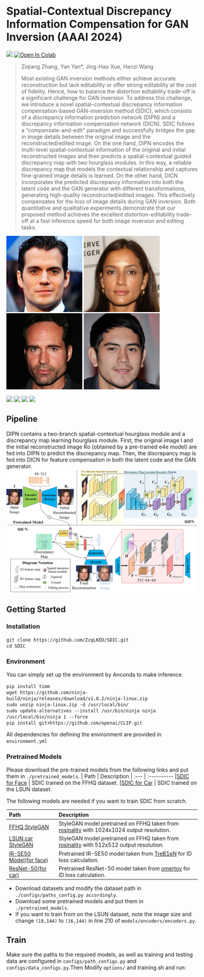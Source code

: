 # Spatial-Contextual Discrepancy Information Compensation for GAN Inversion (AAAI 2024)
<a href="https://arxiv.org/abs/2312.07079"><img src="https://img.shields.io/badge/arXiv-2312.07079-b31b1b.svg"></a>
[![Open In Colab](https://colab.research.google.com/assets/colab-badge.svg)](https://colab.research.google.com/drive/1OnU0Ox0kDV_h_qfqu5gHn0FWlwGpvQ8t?usp=sharing)

> Ziqiang Zhang, Yan Yan*, Jing-Hao Xue, Hanzi Wang
> 
> Most existing GAN inversion methods either achieve accurate reconstruction but lack editability or offer strong editability at the cost of fidelity. Hence, how to balance the distortion editability trade-off is a significant challenge for GAN inversion. To address this challenge, we introduce a novel spatial-contextual discrepancy information compensation-based GAN-inversion method (SDIC), which consists of a discrepancy information prediction network (DIPN) and a discrepancy information compensation network (DICN). SDIC follows a “compensate-and-edit” paradigm and successfully bridges the gap in image details between the original image and the reconstructed/edited image. On the one hand, DIPN encodes the multi-level spatial-contextual information of the original and initial reconstructed images and then predicts a spatial-contextual guided discrepancy map with two hourglass modules. In this way, a reliable discrepancy map that models the contextual relationship and captures fine-grained image details is learned. On the other hand, DICN incorporates the predicted discrepancy information into both the latent code and the GAN generator with different transformations, generating high-quality reconstructed/edited images. This effectively compensates for the loss of image details during GAN inversion. Both quantitative and qualitative experiments demonstrate that our proposed method achieves the excellent distortion-editability trade-off at a fast inference speed for both image inversion and editing tasks.

<img src="docs/age+/ori.png" width="200px"/>        <img src="docs/age-/ori.jpg" width="200px"/>  <img src="docs/pose/ori.jpg" width="200px"/>    <img src="docs/smile/ori.jpg" width="200px"/> 

<img src="docs/age+/age+.gif" width="200px"/>        <img src="docs/age-/age-.gif" width="200px"/>  <img src="docs/pose/pose.gif" width="200px"/>    <img src="docs/smile/smile.gif" width="200px"/> 


## Pipeline

DIPN contains a two-branch spatial-contextual hourglass module and a discrepancy map learning hourglass module. First, the original image I and the initial reconstructed image Ro (obtained by a pre-trained e4e model) are fed into DIPN to predict the discrepancy map. Then, the discrepancy map is fed into DICN for feature compensation in both the latent code and the GAN generator.
<img src="docs/pipeline.jpg">  

## Getting Started
### Installation
```
git clone https://github.com/ZzqLKED/SDIC.git
cd SDIC
```
### Environment
You can simply set up the environment by Anconda to make inference.
```
pip install timm
wget https://github.com/ninja-build/ninja/releases/download/v1.8.2/ninja-linux.zip
sudo unzip ninja-linux.zip -d /usr/local/bin/
sudo update-alternatives --install /usr/bin/ninja ninja /usr/local/bin/ninja 1 --force
pip install git+https://github.com/openai/CLIP.git
```
All dependencies for defining the environment are provided in `environment.yml`

### Pretrained Models
Please download the pre-trained models from the following links and put them in `./pretrained_models`.
| Path | Description
| :--- | :----------
|[SDIC for Face](https://drive.google.com/file/d/1-IcTTzXTNq_W8pNEC5tzN-srH0uzpKEW/view?usp=sharing)  | SDIC trained on the FFHQ dataset.
|[SDIC for Car](https://drive.google.com/file/d/1_Dfu06wuRqgFLXnc98HJv8QuBiLjrQgG/view?usp=sharing)  | SDIC trained on the LSUN dataset.

The following models are needed if you want to train SDIC from scratch.

| Path | Description
| :--- | :----------
|[FFHQ StyleGAN](https://drive.google.com/file/d/1EM87UquaoQmk17Q8d5kYIAHqu0dkYqdT/view?usp=sharing) | StyleGAN model pretrained on FFHQ taken from [rosinality](https://github.com/rosinality/stylegan2-pytorch) with 1024x1024 output resolution.
|[LSUN car StyleGAN](https://drive.google.com/file/d/1EM87UquaoQmk17Q8d5kYIAHqu0dkYqdT/view?usp=sharing) | StyleGAN model pretrained on FFHQ taken from [rosinality](https://github.com/rosinality/stylegan2-pytorch) with 512x512 output resolution.
|[IR-SE50 Model(for face)](https://drive.google.com/file/d/1KW7bjndL3QG3sxBbZxreGHigcCCpsDgn/view?usp=sharing) | Pretrained IR-SE50 model taken from [TreB1eN](https://github.com/TreB1eN/InsightFace_Pytorch) for ID loss calculation.
|[ResNet-50(for car)](https://drive.google.com/file/d/18rLcNGdteX5LwT7sv_F7HWr12HpVEzVe/view?usp=sharing) | Pretrained ResNet-50 model taken from [omertov](https://github.com/omertov/encoder4editing) for ID loss calculation.

- Download datasets and modify the dataset path in `./configs/paths_config.py accordingly`.
- Download some pretrained models and put them in `./pretrained_models`.
- If you want to train from on the LSUN dataset, note the image size and change `(18,144)` to `(16,144)` in line 210 of `models/encoders/encoders.py`.

## Train
Make sure the paths to the required models, as well as training and testing data are configured in `configs/path_configs.py` and `configs/data_configs.py`.Then Modify `options/` and training.sh and run:
